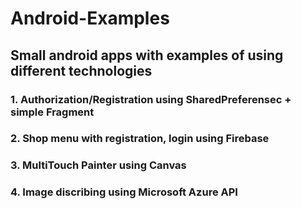 # Android-Examples

## Small android apps with examples of using different technologies

### 1. Authorization/Registration using SharedPreferensec + simple Fragment

### 2. Shop menu with registration, login using Firebase

### 3. MultiTouch Painter using Canvas

### 4. Image discribing using Microsoft Azure API